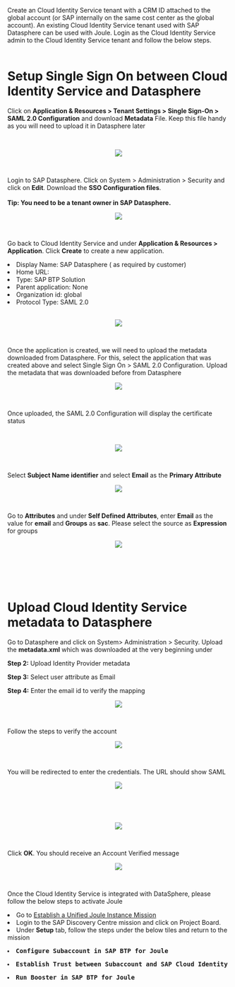 Create an Cloud Identity Service tenant with a CRM ID attached to the global account (or SAP internally on the same cost center as the global account). An existing Cloud Identity Service tenant used with SAP Datasphere can be used with Joule.
Login as the Cloud Identity Service admin to the Cloud Identity Service tenant and follow the below steps.
<br/><br/>
<h1 style="fot-size:4;"><b>Setup Single Sign On between Cloud Identity Service and Datasphere</b></h1>

Click on <b>Application & Resources > Tenant Settings > Single Sign-On > SAML 2.0 Configuration</b> and download <b>Metadata</b> File.
Keep this file handy as you will need to upload it in Datasphere later

  <br>
<p align="center"> 
<img src="images/3.2.1.png"> 
</p>
<br>
<p align="center" </p>

Login to SAP Datasphere. Click on <b></b>System > Administration > Security</b> and click on <b>Edit</b>. Download the <b>SSO Configuration files</b>.
<br/><br/>
<b>Tip: You need to be a tenant owner in SAP Datasphere.</b>
  <br>
<p align="center"> 
<img src="images/3.2.2.png"> 
</p>
<br>
<p align="center" </p>

Go back to Cloud Identity Service and under <b>Application & Resources > Application</b>. Click <b>Create</b> to create a new application. 
<li>Display Name: SAP Datasphere ( as required by customer)</li>
<li>Home URL:</li>
<li>Type: SAP BTP Solution</li>
<li>Parent application: None</li>
<li>Organization id: global</li>
<li>Protocol Type: SAML 2.0</li>

  <br>
<p align="center"> 
<img src="images/3.2.3.png"> 
</p>
<br>
<p align="center" </p>

Once the application is created, we will need to upload the metadata downloaded from Datasphere. For this, select the application that was created above and select <b></b>Single Sign On > SAML 2.0 Configuration</b>. Upload the metadata that was downloaded before from Datasphere
  <br>
<p align="center"> 
<img src="images/3.2.4.png"> 
</p>
<br>
<p align="center" </p>

Once uploaded, the SAML 2.0 Configuration will display the certificate status

  <br>
<p align="center"> 
<img src="images/3.2.5.png"> 
</p>
<br>
<p align="center" </p>

Select <b>Subject Name identifier</b> and select <b>Email</b> as the <b>Primary Attribute</b>
  <br>
<p align="center"> 
<img src="images/3.2.6.png"> 
</p>
<br>
<p align="center" </p>

Go to <b>Attributes</b> and under <b>Self Defined Attributes</b>, enter <b>Email</b> as the value for <b>email</b> and <b>Groups</b> as <b>sac</b>. Please select the source as <b>Expression</b> for groups
  <br>
<p align="center"> 
<img src="images/3.2.7.png"> 
</p>
<br>
<p align="center" </p>
<br/><br/>
<h1 style="fot-size:4;"><b>Upload Cloud Identity Service metadata to Datasphere</b></h1>

Go to Datasphere and click on System> Administration > Security.
Upload the <b>metadata.xml</b> which was downloaded at the very beginning under 

<b>Step 2:</b> Upload Identity Provider metadata

<b>Step 3:</b> Select user attribute as Email 

<b>Step 4:</b> Enter the email id to verify the mapping
  <br>
<p align="center"> 
<img src="images/3.2.8.png"> 
</p>
<br>
<p align="center" </p>

Follow the steps to verify the account
  <br>
<p align="center"> 
<img src="images/3.2.9.png"> 
</p>
<br>
<p align="center" </p>
  
You will be redirected to enter the credentials. The URL should show SAML
  <br>
<p align="center"> 
<img src="images/3.2.10.png"> 
</p>
<br>
<p align="center" </p>

  <br>
<p align="center"> 
<img src="images/3.2.11.png"> 
</p>
<br>
<p align="center" </p>

Click <b>OK</b>. You should receive an Account Verified message
  <br>
<p align="center"> 
<img src="images/3.2.12.png"> 
</p>
<br>
<p align="center" </p>


Once the Cloud Identity Service is integrated with DataSphere, please follow the below steps to activate Joule

<li>Go to <a href="https://discovery-center.cloud.sap/missiondetail/4538/4826/"</href>Establish a Unified Joule Instance Mission</a></li> 
<li>Login to the SAP Discovery Centre mission and click on Project Board. </li>
<li>Under <b>Setup</b> tab, follow the steps under the below tiles and return to the mission</li>  

<pre><li><b>Configure Subaccount in SAP BTP for Joule</b></li></pre>
<pre><li><b>Establish Trust between Subaccount and SAP Cloud Identity Authentication Service</b></li></pre>
<pre><li><b>Run Booster in SAP BTP for Joule</b></li> </pre>
